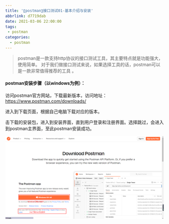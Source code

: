 ```yaml
---
title: '〖postman〗接口测试01-基本介绍与安装'
abbrlink: d7719dab
date: 2021-03-06 22:00:00
tags:
 - postman
categories:
  - postman
---
```


> postman是一款支持http协议的接口测试工具，其主要特点就是功能强大，使用简单。 对于我们做接口测试来说，如果选择工具的话，postman可以是一款非常值得推荐的工具 。 <!-- more --> 

#### postman安装步骤（以windows为例）：

访问postman官方网站，下载最新版本，访问地址：https://www.postman.com/downloads/

进入到下载页面，根据自己电脑下载对应的版本。

击下载的安装包，进入到安装界面，直到用户登录和注册界面。选择跳过，会进入到postman主界面，至此postman安装成功。

 ![down]( /img/blog/postman/01/01.png) 